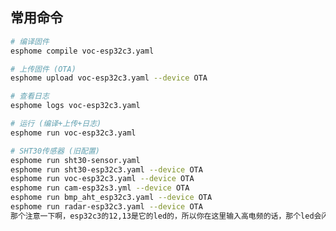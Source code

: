 <!-- 
## ⚠️ 已知问题

### 传感器死机问题
**现象描述**：
- 传感器可能会出现死机状态
- 死机时会持续发送固定数值：
  - **TVOC: 5.000 mg/m³** (长时间不变)
  - **CO₂: 5.000 mg/m³** (长时间不变)
  - 甲醛数值可能正常变化或也固定

**识别方法**：
1. TVOC和CO₂长时间保持在5.000 mg/m³不变
2. 即使环境条件变化，数值也不响应
3. 甲醛可能仍有小幅变化，但TVOC/CO₂完全静止

**解决方案**：
1. **重启ESP32设备** - 最简单有效的方法
2. **断电重启传感器** - 如果ESP32重启无效
3. **检查连接** - 确保UART连接稳定
4. **环境检查** - 确保传感器工作环境温湿度适宜

**预防措施**：
- 定期监控数值变化
- 设置自动重启机制（可选）
- 避免传感器长时间工作在极端环境

## 配置文件
- **主配置**: `voc-esp32c3.yaml`
- **参考代码**: `test_VOC-CO2-HCHO-Sensor.cpp` -->

## 常用命令
```bash
# 编译固件
esphome compile voc-esp32c3.yaml

# 上传固件 (OTA)
esphome upload voc-esp32c3.yaml --device OTA

# 查看日志
esphome logs voc-esp32c3.yaml

# 运行 (编译+上传+日志)
esphome run voc-esp32c3.yaml

# SHT30传感器 (旧配置)
esphome run sht30-sensor.yaml
esphome run sht30-esp32c3.yaml --device OTA
esphome run voc-esp32c3.yaml --device OTA
esphome run cam-esp32s3.yml --device OTA
esphome run bmp_aht_esp32c3.yaml --device OTA
esphome run radar-esp32c3.yaml --device OTA
那个注意一下啊，esp32c3的12,13是它的led的，所以你在这里输入高电频的话，那个led会闪烁